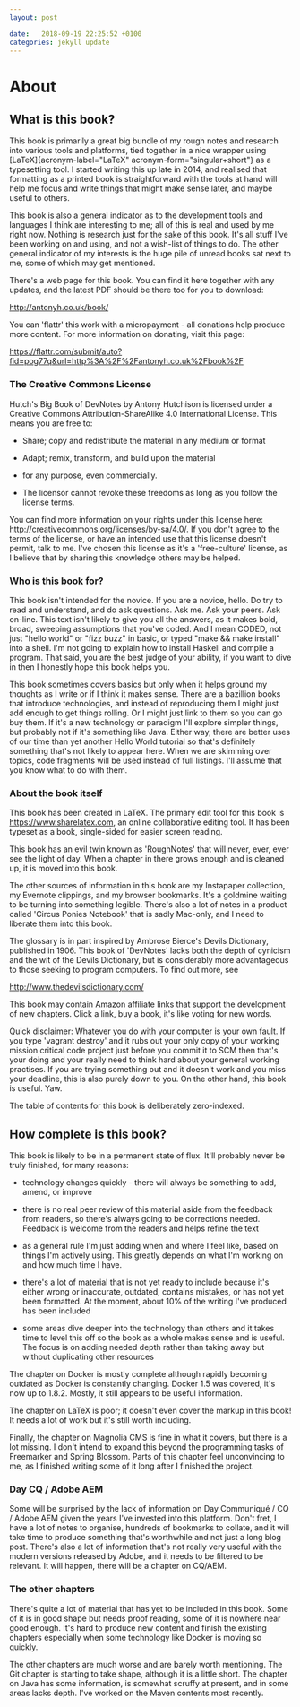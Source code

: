 ```yaml
---
layout: post

date:   2018-09-19 22:25:52 +0100
categories: jekyll update
---
```

About
=====

What is this book?
------------------

This book is primarily a great big bundle of my rough notes and research
into various tools and platforms, tied together in a nice wrapper using
[LaTeX]{acronym-label="LaTeX" acronym-form="singular+short"} as a
typesetting tool. I started writing this up late in 2014, and realised
that formatting as a printed book is straightforward with the tools at
hand will help me focus and write things that might make sense later,
and maybe useful to others.

This book is also a general indicator as to the development tools and
languages I think are interesting to me; all of this is real and used by
me right now. Nothing is research just for the sake of this book. It's
all stuff I've been working on and using, and not a wish-list of things
to do. The other general indicator of my interests is the huge pile of
unread books sat next to me, some of which may get mentioned.

There's a web page for this book. You can find it here together with any
updates, and the latest PDF should be there too for you to download:

<http://antonyh.co.uk/book/>

You can 'flattr' this work with a micropayment - all donations help
produce more content. For more information on donating, visit this page:

<https://flattr.com/submit/auto?fid=pog77q&url=http%3A%2F%2Fantonyh.co.uk%2Fbook%2F>

### The Creative Commons License

Hutch's Big Book of DevNotes by Antony Hutchison is licensed under a
Creative Commons Attribution-ShareAlike 4.0 International License. This
means you are free to:

-   Share; copy and redistribute the material in any medium or format

-   Adapt; remix, transform, and build upon the material

-   for any purpose, even commercially.

-   The licensor cannot revoke these freedoms as long as you follow the
    license terms.

You can find more information on your rights under this license here:
<http://creativecommons.org/licenses/by-sa/4.0/>. If you don't agree to
the terms of the license, or have an intended use that this license
doesn't permit, talk to me. I've chosen this license as it's a
'free-culture' license, as I believe that by sharing this knowledge
others may be helped.

### Who is this book for?

This book isn't intended for the novice. If you are a novice, hello. Do
try to read and understand, and do ask questions. Ask me. Ask your
peers. Ask on-line. This text isn't likely to give you all the answers,
as it makes bold, broad, sweeping assumptions that you've coded. And I
mean CODED, not just \"hello world\" or \"fizz buzz\" in basic, or typed
\"make && make install\" into a shell. I'm not going to explain how to
install Haskell and compile a program. That said, you are the best judge
of your ability, if you want to dive in then I honestly hope this book
helps you.

This book sometimes covers basics but only when it helps ground my
thoughts as I write or if I think it makes sense. There are a bazillion
books that introduce technologies, and instead of reproducing them I
might just add enough to get things rolling. Or I might just link to
them so you can go buy them. If it's a new technology or paradigm I'll
explore simpler things, but probably not if it's something like Java.
Either way, there are better uses of our time than yet another Hello
World tutorial so that's definitely something that's not likely to
appear here. When we are skimming over topics, code fragments will be
used instead of full listings. I'll assume that you know what to do with
them.

### About the book itself

This book has been created in LaTeX. The primary edit tool for this book
is <https://www.sharelatex.com>, an online collaborative editing tool.
It has been typeset as a book, single-sided for easier screen reading.

This book has an evil twin known as 'RoughNotes' that will never, ever,
ever see the light of day. When a chapter in there grows enough and is
cleaned up, it is moved into this book.

The other sources of information in this book are my Instapaper
collection, my Evernote clippings, and my browser bookmarks. It's a
goldmine waiting to be turning into something legible. There's also a
lot of notes in a product called 'Circus Ponies Notebook' that is sadly
Mac-only, and I need to liberate them into this book.

The glossary is in part inspired by Ambrose Bierce's Devils Dictionary,
published in 1906. This book of 'DevNotes' lacks both the depth of
cynicism and the wit of the Devils Dictionary, but is considerably more
advantageous to those seeking to program computers. To find out more,
see

<http://www.thedevilsdictionary.com/>

This book may contain Amazon affiliate links that support the
development of new chapters. Click a link, buy a book, it's like voting
for new words.

Quick disclaimer: Whatever you do with your computer is your own fault.
If you type 'vagrant destroy' and it rubs out your only copy of your
working mission critical code project just before you commit it to SCM
then that's your doing and your really need to think hard about your
general working practises. If you are trying something out and it
doesn't work and you miss your deadline, this is also purely down to
you. On the other hand, this book is useful. Yaw.

The table of contents for this book is deliberately zero-indexed.

How complete is this book?
--------------------------

This book is likely to be in a permanent state of flux. It'll probably
never be truly finished, for many reasons:

-   technology changes quickly - there will always be something to add,
    amend, or improve

-   there is no real peer review of this material aside from the
    feedback from readers, so there's always going to be corrections
    needed. Feedback is welcome from the readers and helps refine the
    text

-   as a general rule I'm just adding when and where I feel like, based
    on things I'm actively using. This greatly depends on what I'm
    working on and how much time I have.

-   there's a lot of material that is not yet ready to include because
    it's either wrong or inaccurate, outdated, contains mistakes, or has
    not yet been formatted. At the moment, about 10% of the writing I've
    produced has been included

-   some areas dive deeper into the technology than others and it takes
    time to level this off so the book as a whole makes sense and is
    useful. The focus is on adding needed depth rather than taking away
    but without duplicating other resources

The chapter on Docker is mostly complete although rapidly becoming
outdated as Docker is constantly changing. Docker 1.5 was covered, it's
now up to 1.8.2. Mostly, it still appears to be useful information.

The chapter on LaTeX is poor; it doesn't even cover the markup in this
book! It needs a lot of work but it's still worth including.

Finally, the chapter on Magnolia CMS is fine in what it covers, but
there is a lot missing. I don't intend to expand this beyond the
programming tasks of Freemarker and Spring Blossom. Parts of this
chapter feel unconvincing to me, as I finished writing some of it long
after I finished the project.

### Day CQ / Adobe AEM

Some will be surprised by the lack of information on Day Communiqué / CQ
/ Adobe AEM given the years I've invested into this platform. Don't
fret, I have a lot of notes to organise, hundreds of bookmarks to
collate, and it will take time to produce something that's worthwhile
and not just a long blog post. There's also a lot of information that's
not really very useful with the modern versions released by Adobe, and
it needs to be filtered to be relevant. It will happen, there will be a
chapter on CQ/AEM.

### The other chapters

There's quite a lot of material that has yet to be included in this
book. Some of it is in good shape but needs proof reading, some of it is
nowhere near good enough. It's hard to produce new content and finish
the existing chapters especially when some technology like Docker is
moving so quickly.

The other chapters are much worse and are barely worth mentioning. The
Git chapter is starting to take shape, although it is a little short.
The chapter on Java has some information, is somewhat scruffy at
present, and in some areas lacks depth. I've worked on the Maven
contents most recently.
